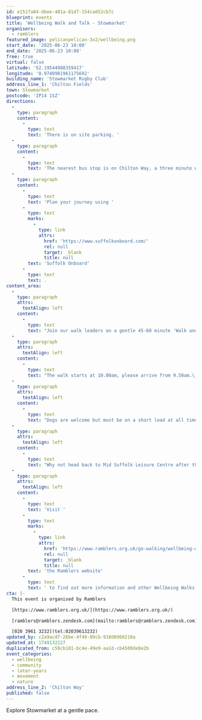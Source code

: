 ```yaml
---
id: e151fa04-dbee-481a-81d7-154ca052cb7c
blueprint: events
title: 'Wellbeing Walk and Talk - Stowmarket'
organisers:
  - ramblers
featured_image: pelicanpelican-3x2/wellbeing.png
start_date: '2025-06-23 10:00'
end_date: '2025-06-23 10:00'
free: true
virtual: false
latitude: '52.19544988359417'
longitude: '0.9748981961175692'
building_name: 'Stowmarket Rugby Club'
address_line_1: 'Chilton Fields'
town: Stowmarket
postcode: 'IP14 1SZ'
directions:
  -
    type: paragraph
    content:
      -
        type: text
        text: 'There is on site parking. '
  -
    type: paragraph
    content:
      -
        type: text
        text: 'The nearest bus stop is on Chilton Way, a three minute walk away. '
  -
    type: paragraph
    content:
      -
        type: text
        text: 'Plan your journey using '
      -
        type: text
        marks:
          -
            type: link
            attrs:
              href: 'https://www.suffolkonboard.com/'
              rel: null
              target: _blank
              title: null
        text: 'Suffolk Onboard'
      -
        type: text
        text: .
content_area:
  -
    type: paragraph
    attrs:
      textAlign: left
    content:
      -
        type: text
        text: "Join our walk leaders on a gentle 45-60 minute 'Walk and Talk', meeting at Stowmarket Rugby Club at Chiltern Fields. "
  -
    type: paragraph
    attrs:
      textAlign: left
    content:
      -
        type: text
        text: "The walk starts at 10.00am, please arrive from 9.50am.\_"
  -
    type: paragraph
    attrs:
      textAlign: left
    content:
      -
        type: text
        text: "Dogs are welcome but must be on a short lead at all times.\_"
  -
    type: paragraph
    attrs:
      textAlign: left
    content:
      -
        type: text
        text: "Why not head back to Mid Suffolk Leisure Centre after the walk for a coffee and chat.\_Toilets are available at the leisure centre?"
  -
    type: paragraph
    attrs:
      textAlign: left
    content:
      -
        type: text
        text: 'Visit '
      -
        type: text
        marks:
          -
            type: link
            attrs:
              href: 'https://www.ramblers.org.uk/go-walking/wellbeing-walks-groups/ramblers-wellbeing-walks-suffolk'
              rel: null
              target: _blank
              title: null
        text: 'the Ramblers website'
      -
        type: text
        text: ' to find out more information and other Wellbeing Walks. '
cta: |-
  This event is organised by Ramblers

  [https://www.ramblers.org.uk/](https://www.ramblers.org.uk/) 

  [ramblers@ramblers.zendesk.com](mailto:ramblers@ramblers.zendesk.com)

  [020 3961 3232](tel:02039613232)
updated_by: c2a9acd7-26be-4f49-89cb-918d0960210a
updated_at: 1749132227
duplicated_from: c59cb101-bc4e-49e9-aa1d-cb4509de8e2b
event_categories:
  - wellbeing
  - community
  - later-years
  - movement
  - nature
address_line_2: 'Chilton Way'
published: false
---
```

Explore Stowmarket at a gentle pace.